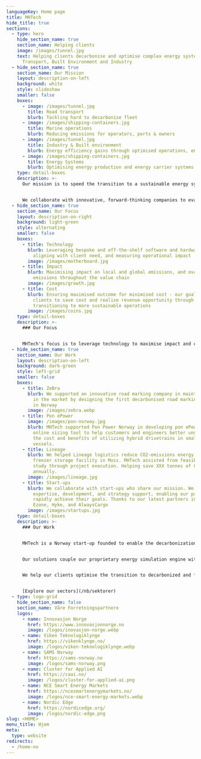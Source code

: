 ```yaml
---
languageKey: Home page
title: MHTech
hide_title: true
sections:
  - type: hero
    hide_section_name: true
    section_name: Helping clients
    image: /images/tunnel.jpg
    text: Helping clients decarbonise and optimise complex energy systems across
      Transport, Built Environment and Industry
  - hide_section_name: true
    section_name: Our Mission
    layout: description-on-left
    background: white
    style: slideshow
    smaller: false
    boxes:
      - image: /images/tunnel.jpg
        title: Road transport
        blurb: Tackling hard to decarbonise fleet
      - image: /images/shipping-containers.jpg
        title: Marine operations
        blurb: Reducing emissions for operators, ports & owners
      - image: /images/tunnel.jpg
        title: Industry & Built environment
        blurb: Energy efficiency gains through optimised operations, energy and heat
      - image: /images/shipping-containers.jpg
        title: Energy Systems
        blurb: Optimising energy production and energy carrier systems
    type: detail-boxes
    description: >-
      Our mission is to speed the transition to a sustainable energy system.


      We collaborate with innovative, forward-thinking companies to evaluate infrastructure and economics for transition to energy efficient and decarbonised solutions.
  - hide_section_name: true
    section_name: Our Focus
    layout: description-on-right
    background: light-green
    style: alternating
    smaller: false
    boxes:
      - title: Technology
        blurb: Leveraging bespoke and off-the-shelf software and hardware solutions,
          aligning with client need, and measuring operational impact
        image: /images/motherboard.jpg
      - title: Impact
        blurb: Maximising impact on local and global emissions, and evaluating impact on
          emissions throughout the value chain
        image: /images/growth.jpg
      - title: Cost
        blurb: Ensuring maximised outcome for minimised cost - our goal is to enable our
          clients to save cost and realise revenue opportunity through
          transitioning to more sustainable operations
        image: /images/coins.jpg
    type: detail-boxes
    description: >-
      ### Our Focus


      MHTech's focus is to leverage technology to maximise impact and cost benefit for our clients
  - hide_section_name: true
    section_name: Our Work
    layout: description-on-left
    background: dark-green
    style: left-grid
    smaller: false
    boxes:
      - title: ZeBra
        blurb: We supported an innovative road marking company in maintaining their lead
          in the market by designing the first decarbonised road marking vehicle
          in Norway
        image: /images/zebra.webp
      - title: Pon ePower
        image: /images/pon-norway.jpg
        blurb: MHTech supported Pon Power Norway in developing pon ePower, an innovative
          online sizing tool to help customers and engineers better understand
          the cost and benefits of utilizing hybrid drivetrains in small
          vessels.
      - title: Lineage
        blurb: We helped Lineage logistics reduce CO2-emissions energy consumption for a
          freezer storage facility in Moss. MHTech assisted from feasibility
          study through project execution. Helping save XXX tonnes of CO2
          annually.
        image: /images/lineage.jpg
      - title: Start-ups
        blurb: We collaborate with start-ups who share our mission. We provide
          expertise, development, and strategy support, enabling our partners to
          rapidly achieve their goals. Thanks to our latest partners including
          Ezone, Hyke, and AlwaysCargo
        image: /images/startups.jpg
    type: detail-boxes
    description: >-
      ### Our Work


      MHTech is a Norway start-up founded to enable the decarbonization of complex energy systems across transport, energy systems, industry & built environment.


      Our solutions couple our proprietary energy simulation engine with data analytics and engineering expertise.


      We help our clients optimise the transition to decarbonized and future-ready outcomes – minimising risk and unlocking revenue opportunity.


      [Explore our sectors](/nb/sektorer)
  - type: logo-grid
    hide_section_name: false
    section_name: Våre Forretningspartnere
    logos:
      - name: Innovasjon Norge
        href: https://www.innovasjonnorge.no
        image: /logos/inovasjon-norge.webp
      - name: Viken Teknologiklynge
        href: https://vikenklynge.no/
        image: /logos/viken-teknologiklynge.webp
      - name: SAMS Norway
        href: https://sams-norway.no
        image: /logos/sams-norway.png
      - name: Cluster for Applied AI
        href: https://caai.no/
        image: /logos/cluster-for-applied-ai.png
      - name: NCE Smart Energy Markets
        href: https://ncesmartenergymarkets.no/
        image: /logos/nce-smart-energy-markets.webp
      - name: Nordic Edge
        href: https://nordicedge.org/
        image: /logos/nordic-edge.png
slug: <HOME>
menu_title: Hjem
meta:
  type: website
redirects:
  - /home-no
---
```

